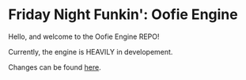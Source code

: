 # Friday Night Funkin': Oofie Engine

Hello, and welcome to the Oofie Engine REPO!


Currently, the engine is HEAVILY in developement.


Changes can be found [here](CHANGES.md).

